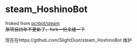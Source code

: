 # steam_HoshinoBot
froked from [pcrbot/steam](https://github.com/SlightDust/steam.git)  
~~原项目四年不更新了，fork一份来缝一下~~

现在在https://github.com/SlightDust/steam_HoshinoBot 维护
